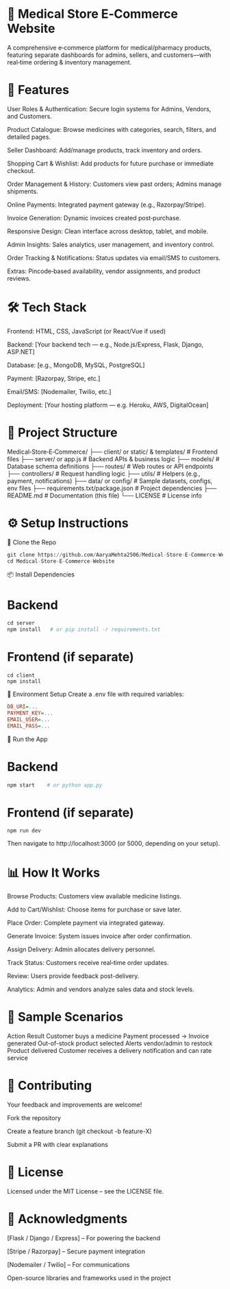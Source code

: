 # 🏥 Medical Store E‑Commerce Website
A comprehensive e‑commerce platform for medical/pharmacy products, featuring separate dashboards for admins, sellers, and customers—with real‑time ordering & inventory management.

# 🚀 Features
User Roles & Authentication: Secure login systems for Admins, Vendors, and Customers.

Product Catalogue: Browse medicines with categories, search, filters, and detailed pages.

Seller Dashboard: Add/manage products, track inventory and orders.

Shopping Cart & Wishlist: Add products for future purchase or immediate checkout.

Order Management & History: Customers view past orders; Admins manage shipments.

Online Payments: Integrated payment gateway (e.g., Razorpay/Stripe).

Invoice Generation: Dynamic invoices created post‑purchase.

Responsive Design: Clean interface across desktop, tablet, and mobile.

Admin Insights: Sales analytics, user management, and inventory control.

Order Tracking & Notifications: Status updates via email/SMS to customers.

Extras: Pincode‑based availability, vendor assignments, and product reviews.

# 🛠️ Tech Stack
Frontend: HTML, CSS, JavaScript (or React/Vue if used)

Backend: [Your backend tech — e.g., Node.js/Express, Flask, Django, ASP.NET]

Database: [e.g., MongoDB, MySQL, PostgreSQL]

Payment: [Razorpay, Stripe, etc.]

Email/SMS: [Nodemailer, Twilio, etc.]

Deployment: [Your hosting platform — e.g. Heroku, AWS, DigitalOcean]

# 📁 Project Structure
Medical‑Store‑E‑Commerce/
├── client/ or static/ & templates/  # Frontend files
├── server/ or app.js                # Backend APIs & business logic
├── models/                          # Database schema definitions
├── routes/                          # Web routes or API endpoints
├── controllers/                     # Request handling logic
├── utils/                           # Helpers (e.g., payment, notifications)
├── data/ or config/                 # Sample datasets, configs, env files
├── requirements.txt/package.json   # Project dependencies
├── README.md                        # Documentation (this file)
└── LICENSE                          # License info

# ⚙️ Setup Instructions
🔄 Clone the Repo
```python
git clone https://github.com/AaryaMehta2506/Medical-Store-E-Commerce-Website.git
cd Medical-Store-E-Commerce-Website
```
📦 Install Dependencies
# Backend
```python
cd server
npm install   # or pip install -r requirements.txt
```
# Frontend (if separate)
```
cd client
npm install
```
🌱 Environment Setup
Create a .env file with required variables:
```ini
DB_URI=...
PAYMENT_KEY=...
EMAIL_USER=...
EMAIL_PASS=...
```
🚀 Run the App
# Backend
```python
npm start    # or python app.py
```
# Frontend (if separate)
```
npm run dev
```
Then navigate to http://localhost:3000 (or 5000, depending on your setup).

# 📊 How It Works
Browse Products: Customers view available medicine listings.

Add to Cart/Wishlist: Choose items for purchase or save later.

Place Order: Complete payment via integrated gateway.

Generate Invoice: System issues invoice after order confirmation.

Assign Delivery: Admin allocates delivery personnel.

Track Status: Customers receive real‑time order updates.

Review: Users provide feedback post-delivery.

Analytics: Admin and vendors analyze sales data and stock levels.

# 🧪 Sample Scenarios
Action	Result
Customer buys a medicine	Payment processed → Invoice generated
Out-of-stock product selected	Alerts vendor/admin to restock
Product delivered	Customer receives a delivery notification and can rate service

# 🤝 Contributing
Your feedback and improvements are welcome!

Fork the repository

Create a feature branch (git checkout -b feature-X)

Submit a PR with clear explanations

# 📄 License
Licensed under the MIT License – see the LICENSE file.

# 🙏 Acknowledgments
[Flask / Django / Express] – For powering the backend

[Stripe / Razorpay] – Secure payment integration

[Nodemailer / Twilio] – For communications

Open-source libraries and frameworks used in the project
